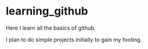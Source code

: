 # learning_github
Here I learn all the basics of github.


I plan to do simple projects initially to gain my footing.
